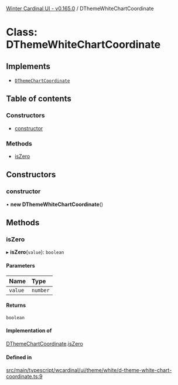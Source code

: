 [Winter Cardinal UI - v0.165.0](../index.md) / DThemeWhiteChartCoordinate

# Class: DThemeWhiteChartCoordinate

## Implements

- [`DThemeChartCoordinate`](../interfaces/DThemeChartCoordinate.md)

## Table of contents

### Constructors

- [constructor](DThemeWhiteChartCoordinate.md#constructor)

### Methods

- [isZero](DThemeWhiteChartCoordinate.md#iszero)

## Constructors

### constructor

• **new DThemeWhiteChartCoordinate**()

## Methods

### isZero

▸ **isZero**(`value`): `boolean`

#### Parameters

| Name | Type |
| :------ | :------ |
| `value` | `number` |

#### Returns

`boolean`

#### Implementation of

[DThemeChartCoordinate](../interfaces/DThemeChartCoordinate.md).[isZero](../interfaces/DThemeChartCoordinate.md#iszero)

#### Defined in

[src/main/typescript/wcardinal/ui/theme/white/d-theme-white-chart-coordinate.ts:9](https://github.com/winter-cardinal/winter-cardinal-ui/blob/v0.165.0/src/main/typescript/wcardinal/ui/theme/white/d-theme-white-chart-coordinate.ts#L9)
